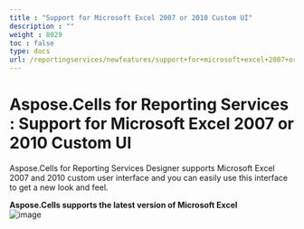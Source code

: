 ```yaml
---
title : "Support for Microsoft Excel 2007 or 2010 Custom UI" 
description : "" 
weight : 8029 
toc : false
type: docs
url: /reportingservices/newfeatures/support+for+microsoft+excel+2007+or+2010+custom+ui/
---
```


# Aspose.Cells for Reporting Services : Support for Microsoft Excel 2007 or 2010 Custom UI


Aspose.Cells for Reporting Services Designer supports Microsoft Excel 2007 and 2010 custom user interface and you can easily use this interface to get a new look and feel.

**Aspose.Cells supports the latest version of Microsoft Excel**  
![image](https://docs2.aspose.com/cells/reportingservices/attachments/6094919/6193422.png)

